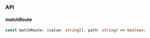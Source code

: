 

### API

#### matchRoute

```ts
const matchRoute: (value: string[], path: string) => boolean;
```

